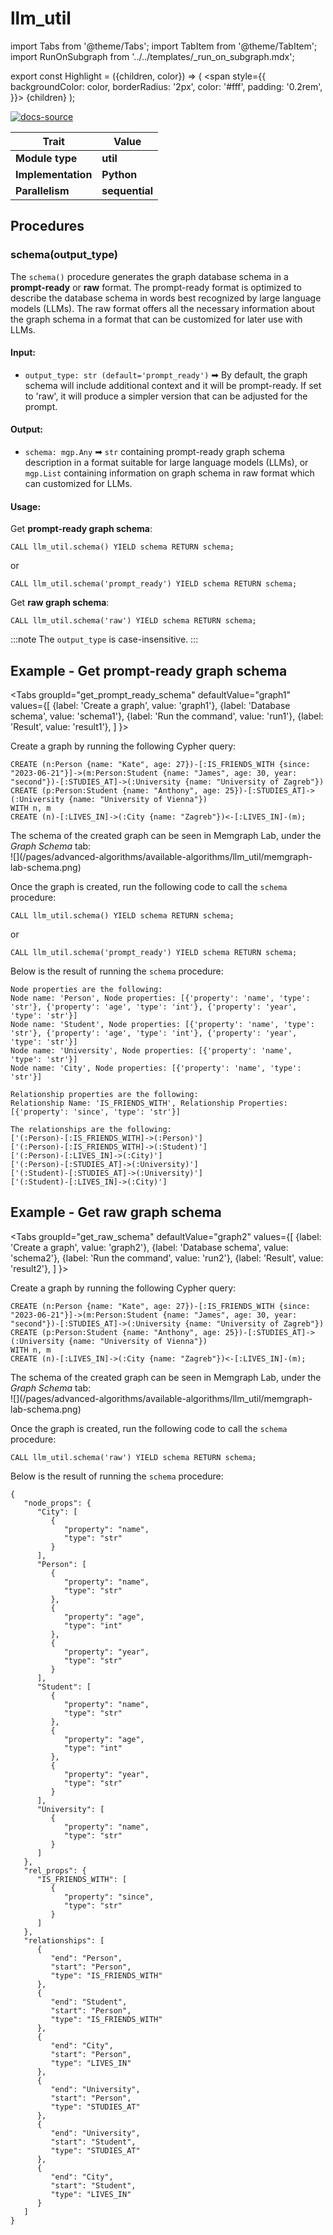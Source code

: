 # llm_util

import Tabs from '@theme/Tabs';
import TabItem from '@theme/TabItem';
import RunOnSubgraph from '../../templates/_run_on_subgraph.mdx';

export const Highlight = ({children, color}) => (
  <span
    style={{
      backgroundColor: color,
      borderRadius: '2px',
      color: '#fff',
      padding: '0.2rem',
    }}>
    {children}
  </span>
);

<!-- TODO - update link -->
[![docs-source](https://img.shields.io/badge/source-llm_util-FB6E00?logo=github&style=for-the-badge)](https://github.com/memgraph/mage/blob/main/python/json_util.py)

| Trait               | Value                                                 |
| ------------------- | ----------------------------------------------------- |
| **Module type**     | <Highlight color="#FB6E00">**util**</Highlight>  |
| **Implementation**  | <Highlight color="#FB6E00">**Python**</Highlight>     |
| **Parallelism**     | <Highlight color="#FB6E00">**sequential**</Highlight> |

## Procedures

<RunOnSubgraph/>

### schema(output_type)

The `schema()` procedure generates the graph database schema in a **prompt-ready** or **raw** format. The prompt-ready format is optimized to describe the database schema in words best recognized by large language models (LLMs). The raw format offers all the necessary information about the graph schema in a format that can be customized for later use with LLMs.

#### Input:

* `output_type: str (default='prompt_ready')` ➡ By default, the graph schema will include additional context and it will be prompt-ready. If set to 'raw', it will produce a simpler version that can be adjusted for the prompt.

#### Output:

* `schema: mgp.Any` ➡ `str` containing prompt-ready graph schema description in a format suitable for large language models (LLMs), or `mgp.List` containing information on graph schema in raw format which can customized for LLMs. 

#### Usage:
Get **prompt-ready graph schema**:
```cypher
CALL llm_util.schema() YIELD schema RETURN schema;
```
or
```cypher
CALL llm_util.schema('prompt_ready') YIELD schema RETURN schema;
```

Get **raw graph schema**:
```cypher
CALL llm_util.schema('raw') YIELD schema RETURN schema;
```

:::note
The `output_type` is case-insensitive. 
:::


## Example - Get prompt-ready graph schema

<Tabs
  groupId="get_prompt_ready_schema"
  defaultValue="graph1"
  values={[
    {label: 'Create a graph', value: 'graph1'},
    {label: 'Database schema', value: 'schema1'},
    {label: 'Run the command', value: 'run1'},
    {label: 'Result', value: 'result1'},
  ]
}>
  <TabItem value="graph1">

  Create a graph by running the following Cypher query:


```cypher
CREATE (n:Person {name: "Kate", age: 27})-[:IS_FRIENDS_WITH {since: "2023-06-21"}]->(m:Person:Student {name: "James", age: 30, year: "second"})-[:STUDIES_AT]->(:University {name: "University of Zagreb"}) CREATE (p:Person:Student {name: "Anthony", age: 25})-[:STUDIES_AT]->(:University {name: "University of Vienna"}) 
WITH n, m 
CREATE (n)-[:LIVES_IN]->(:City {name: "Zagreb"})<-[:LIVES_IN]-(m);
```
  </TabItem>

<TabItem value="schema1">
The schema of the created graph can be seen in Memgraph Lab, under the <em>Graph Schema</em> tab:

<div className={"imgSmaller"}>
![](/pages/advanced-algorithms/available-algorithms/llm_util/memgraph-lab-schema.png)
</div>

</TabItem>

<TabItem value="run1">

Once the graph is created, run the following code to call the <code>schema</code> procedure:


```cypher
CALL llm_util.schema() YIELD schema RETURN schema;
```

or 

```cypher
CALL llm_util.schema('prompt_ready') YIELD schema RETURN schema;
```

</TabItem>

<TabItem value="result1">

Below is the result of running the <code>schema</code> procedure:


```
Node properties are the following:
Node name: 'Person', Node properties: [{'property': 'name', 'type': 'str'}, {'property': 'age', 'type': 'int'}, {'property': 'year', 'type': 'str'}]
Node name: 'Student', Node properties: [{'property': 'name', 'type': 'str'}, {'property': 'age', 'type': 'int'}, {'property': 'year', 'type': 'str'}]
Node name: 'University', Node properties: [{'property': 'name', 'type': 'str'}]
Node name: 'City', Node properties: [{'property': 'name', 'type': 'str'}]

Relationship properties are the following:
Relationship Name: 'IS_FRIENDS_WITH', Relationship Properties: [{'property': 'since', 'type': 'str'}]

The relationships are the following:
['(:Person)-[:IS_FRIENDS_WITH]->(:Person)']
['(:Person)-[:IS_FRIENDS_WITH]->(:Student)']
['(:Person)-[:LIVES_IN]->(:City)']
['(:Person)-[:STUDIES_AT]->(:University)']
['(:Student)-[:STUDIES_AT]->(:University)']
['(:Student)-[:LIVES_IN]->(:City)']
```

</TabItem>



</Tabs>

## Example - Get raw graph schema

<Tabs
  groupId="get_raw_schema"
  defaultValue="graph2"
  values={[
    {label: 'Create a graph', value: 'graph2'},
    {label: 'Database schema', value: 'schema2'},
    {label: 'Run the command', value: 'run2'},
    {label: 'Result', value: 'result2'},
  ]
}>
  <TabItem value="graph2">

  Create a graph by running the following Cypher query:


```cypher
CREATE (n:Person {name: "Kate", age: 27})-[:IS_FRIENDS_WITH {since: "2023-06-21"}]->(m:Person:Student {name: "James", age: 30, year: "second"})-[:STUDIES_AT]->(:University {name: "University of Zagreb"}) CREATE (p:Person:Student {name: "Anthony", age: 25})-[:STUDIES_AT]->(:University {name: "University of Vienna"}) 
WITH n, m 
CREATE (n)-[:LIVES_IN]->(:City {name: "Zagreb"})<-[:LIVES_IN]-(m);
```
  </TabItem>

<TabItem value="schema2">
The schema of the created graph can be seen in Memgraph Lab, under the <em>Graph Schema</em> tab:

<div className={"imgSmaller"}>
![](/pages/advanced-algorithms/available-algorithms/llm_util/memgraph-lab-schema.png)
</div>

</TabItem>

<TabItem value="run2">

Once the graph is created, run the following code to call the <code>schema</code> procedure:


```cypher
CALL llm_util.schema('raw') YIELD schema RETURN schema;
```

</TabItem>

<TabItem value="result2">

Below is the result of running the <code>schema</code> procedure:


```
{
   "node_props": {
      "City": [
         {
            "property": "name",
            "type": "str"
         }
      ],
      "Person": [
         {
            "property": "name",
            "type": "str"
         },
         {
            "property": "age",
            "type": "int"
         },
         {
            "property": "year",
            "type": "str"
         }
      ],
      "Student": [
         {
            "property": "name",
            "type": "str"
         },
         {
            "property": "age",
            "type": "int"
         },
         {
            "property": "year",
            "type": "str"
         }
      ],
      "University": [
         {
            "property": "name",
            "type": "str"
         }
      ]
   },
   "rel_props": {
      "IS_FRIENDS_WITH": [
         {
            "property": "since",
            "type": "str"
         }
      ]
   },
   "relationships": [
      {
         "end": "Person",
         "start": "Person",
         "type": "IS_FRIENDS_WITH"
      },
      {
         "end": "Student",
         "start": "Person",
         "type": "IS_FRIENDS_WITH"
      },
      {
         "end": "City",
         "start": "Person",
         "type": "LIVES_IN"
      },
      {
         "end": "University",
         "start": "Person",
         "type": "STUDIES_AT"
      },
      {
         "end": "University",
         "start": "Student",
         "type": "STUDIES_AT"
      },
      {
         "end": "City",
         "start": "Student",
         "type": "LIVES_IN"
      }
   ]
}
```

</TabItem>



</Tabs>
